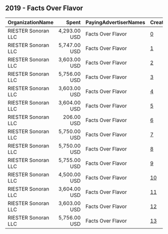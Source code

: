## 2019 - Facts Over Flavor 
|OrganizationName|Spent|PayingAdvertiserNames|CreativeUrls|Impressions|Genders|AgeBrackets|CountryCodes|BillingAddresses|CandidateBallotInformation|
|:---|---:|:---|:---|---:|:---|:---|:---|:---|:---|
|RIESTER Sonoran LLC|4,293.00 USD|Facts Over Flavor|[0](https://www.snap.com/political-ads/asset/7e07371e8aebb9089e3ecd62ec022d6918efa0a1a16deef252e6be311adccc42?mediaType=mp4)|2,177,043||17-|united states|"3344 E. Camelback Rd.,Phoenix,85018,US"||
|RIESTER Sonoran LLC|5,747.00 USD|Facts Over Flavor|[1](https://www.snap.com/political-ads/asset/dcdc24e7cae00fd5deb4b5311a1b410b0733a6e23a4bc9586cb6cd39cc8eaed8?mediaType=mp4)|2,867,928||17-|united states|"3344 E. Camelback Rd.,Phoenix,85018,US"||
|RIESTER Sonoran LLC|3,603.00 USD|Facts Over Flavor|[2](https://www.snap.com/political-ads/asset/c81c061752aec38dc5254b963f0bd1df59d78de1f928c1931d201949b8b668f6?mediaType=mp4)|1,053,929||17-|united states|"3344 E. Camelback Rd.,Phoenix,85018,US"||
|RIESTER Sonoran LLC|5,756.00 USD|Facts Over Flavor|[3](https://www.snap.com/political-ads/asset/475e08ba852aa4a9f25652ba7f132d160f1f174be8d06c6459423bb0185c7839?mediaType=mp4)|2,499,909||17-|united states|"3344 E. Camelback Rd.,Phoenix,85018,US"||
|RIESTER Sonoran LLC|3,603.00 USD|Facts Over Flavor|[4](https://www.snap.com/political-ads/asset/5b56a022a143daf4a32982b116b9e4304fc827f7e223f6abf7d1dd08c61c3e37?mediaType=mp4)|941,294||17-|united states|"3344 E. Camelback Rd.,Phoenix,85018,US"||
|RIESTER Sonoran LLC|3,604.00 USD|Facts Over Flavor|[5](https://www.snap.com/political-ads/asset/2d9a59a63b573a69459ef0ecd526f7d77579ec54f868c07c027d3965b63bcdb7?mediaType=mp4)|902,658||17-|united states|"3344 E. Camelback Rd.,Phoenix,85018,US"||
|RIESTER Sonoran LLC|206.00 USD|Facts Over Flavor|[6](https://www.snap.com/political-ads/asset/57a189ba5b6bf3d1e90bf233a28b2d9eda5c33b0a581a59d1584727a75755c5d?mediaType=mp4)|107,008||17-|united states|"3344 E. Camelback Rd.,Phoenix,85018,US"||
|RIESTER Sonoran LLC|5,750.00 USD|Facts Over Flavor|[7](https://www.snap.com/political-ads/asset/cd6b8aef25fc07aefefb541c98bb637df9c35875e2a5db57cf458538b9f0be83?mediaType=mp4)|2,779,268||17-|united states|"3344 E. Camelback Rd.,Phoenix,85018,US"||
|RIESTER Sonoran LLC|5,750.00 USD|Facts Over Flavor|[8](https://www.snap.com/political-ads/asset/98adefaf024c147928b258dcd274ed44a5560b029f00d68b7798349d4f6e7f31?mediaType=mp4)|2,722,241||17-|united states|"3344 E. Camelback Rd.,Phoenix,85018,US"||
|RIESTER Sonoran LLC|5,755.00 USD|Facts Over Flavor|[9](https://www.snap.com/political-ads/asset/85787a6f78d773e9d38438a9b9a37a1c1fc9480bd3a931cbafa9bd9c7b09cc38?mediaType=mp4)|1,712,580||17-|united states|"3344 E. Camelback Rd.,Phoenix,85018,US"||
|RIESTER Sonoran LLC|4,500.00 USD|Facts Over Flavor|[10](https://www.snap.com/political-ads/asset/e7305870b3e65eb900c5a009853a56823da0439072e3caeea9130a1435d7c990?mediaType=mp4)|2,333,124||17-|united states|"3344 E. Camelback Rd.,Phoenix,85018,US"||
|RIESTER Sonoran LLC|3,604.00 USD|Facts Over Flavor|[11](https://www.snap.com/political-ads/asset/e28098f179991729aae7c458b73ba35289ba905cb3fe421cf315dfe884e31af8?mediaType=mp4)|921,864||17-|united states|"3344 E. Camelback Rd.,Phoenix,85018,US"||
|RIESTER Sonoran LLC|3,603.00 USD|Facts Over Flavor|[12](https://www.snap.com/political-ads/asset/55ed43678444eb7f6e3d5da780f5c053ca59aff83ec3ef295f997a2c8291edc7?mediaType=mp4)|859,724||17-|united states|"3344 E. Camelback Rd.,Phoenix,85018,US"||
|RIESTER Sonoran LLC|5,756.00 USD|Facts Over Flavor|[13](https://www.snap.com/political-ads/asset/1e067bcecb435a10da0c3a079d3cd80046d0f4f1b4cba7af87073b82b177f2e6?mediaType=mp4)|2,514,354||17-|united states|"3344 E. Camelback Rd.,Phoenix,85018,US"||
